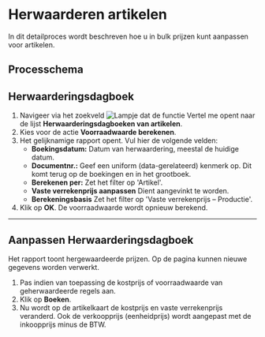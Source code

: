 # Herwaarderen artikelen

In dit detailproces wordt beschreven hoe u in bulk prijzen kunt aanpassen voor artikelen. 

## Processchema

## Herwaarderingsdagboek

1. Navigeer via het zoekveld ![Lampje dat de functie Vertel me opent](https://docs.microsoft.com/nl-NL/dynamics365/business-central/media/ui-search/search_small.png "Vertel me wat u wilt doen") naar de lijst **Herwaarderingsdagboeken van artikelen**.
2. Kies voor de actie  **Voorraadwaarde berekenen**.
3. Het gelijknamige rapport opent. Vul hier de volgende velden:
	* **Boekingsdatum:** Datum van herwaardering, meestal de huidige datum.
	* **Documentnr.:** Geef een uniform (data-gerelateerd) kenmerk op. Dit komt terug op de boekingen en in het grootboek. 
	* **Berekenen per:** Zet het filter op 'Artikel'.
	* **Vaste verrekenprijs aanpassen** Dient aangevinkt te worden.
	* **Berekeningsbasis** Zet het filter op 'Vaste verrekenprijs – Productie'.
4. Klik op **OK**. De voorraadwaarde wordt opnieuw berekend. 

<hr>  

## Aanpassen Herwaarderingsdagboek

Het rapport toont hergewaardeerde prijzen. Op de pagina kunnen nieuwe gegevens worden verwerkt. 

 1. Pas indien van toepassing de kostprijs of voorraadwaarde van geherwaardeerde regels aan.
 2. Klik op  **Boeken**.
 3. Nu wordt op de artikelkaart de kostprijs en vaste verrekenprijs veranderd. Ook de verkoopprijs (eenheidprijs) wordt aangepast met de inkoopprijs minus de BTW.

<!--stackedit_data:
eyJoaXN0b3J5IjpbLTk4OTAyMzkyMiwtMjExODIzNjMxLC01MD
IzMDU5MzVdfQ==
-->
